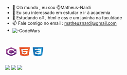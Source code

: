 - 👋 Olá mundo , eu sou @Matheus-Nardi
- 👀 Eu sou interessado em estudar e ir à academia 
- 🌱 Estudando c# , html e css e um javinha na faculdade
- 📫 Fale comigo no email : matheuznardi@gmail.com
- <img align="center" alt="-CodeWars" height="auto" width="auto" src="https://www.codewars.com/users/Matheus-Nardi/badges/large">
##
<div style="display: inline_block"><br>
 <img align="center" alt="-Csharp" height="30" width="40" src="https://raw.githubusercontent.com/devicons/devicon/master/icons/csharp/csharp-original.svg">
 <img align="center" alt="-HTML" height="30" width="40" src="https://raw.githubusercontent.com/devicons/devicon/master/icons/html5/html5-original.svg">
 <img align="center" alt="-CSS" height="30" width="40" src="https://raw.githubusercontent.com/devicons/devicon/master/icons/css3/css3-original.svg">
 
</div>

##
 <a href = "matheuznardi@gmail.com"><img src="https://img.shields.io/badge/-Gmail-%23333?style=for-the-badge&logo=gmail&logoColor=white" target="_blank"></a>
 <a href="https://instagram.com/matheus_nardii" target="_blank"><img src="https://img.shields.io/badge/-Instagram-%23E4405F?style=for-the-badge&logo=instagram&logoColor=white" target="_blank"></a>
 <a href="https://www.linkedin.com/in/matheus-nardi-038169281" target="_blank"><img src="https://img.shields.io/badge/-LinkedIn-%230077B5?style=for-the-badge&logo=linkedin&logoColor=white" target="_blank"></a>


